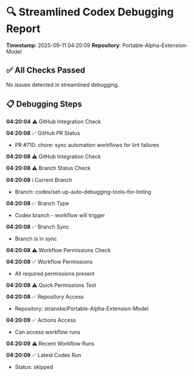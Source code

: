 # 🔍 Streamlined Codex Debugging Report

**Timestamp**: 2025-09-11 04:20:09
**Repository**: Portable-Alpha-Extension-Model

## ✅ All Checks Passed
No issues detected in streamlined debugging.

## 📋 Debugging Steps
**04:20:04** ⚠️ GitHub Integration Check

**04:20:08** ✅ GitHub PR Status
  - PR #710: chore: sync automation workflows for lint failures

**04:20:08** ⚠️ GitHub Integration Check

**04:20:08** ⚠️ Branch Status Check

**04:20:08** ℹ️ Current Branch
  - Branch: codex/set-up-auto-debugging-tools-for-linting

**04:20:08** ✅ Branch Type
  - Codex branch - workflow will trigger

**04:20:08** ✅ Branch Sync
  - Branch is in sync

**04:20:08** ⚠️ Workflow Permissions Check

**04:20:08** ✅ Workflow Permissions
  - All required permissions present

**04:20:08** ⚠️ Quick Permissions Test

**04:20:08** ✅ Repository Access
  - Repository: stranske/Portable-Alpha-Extension-Model

**04:20:09** ✅ Actions Access
  - Can access workflow runs

**04:20:09** ⚠️ Recent Workflow Runs

**04:20:09** ✅ Latest Codex Run
  - Status: skipped
